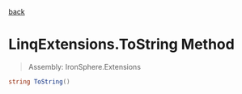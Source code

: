 ﻿

[back](/IronSphere.Extensions/types/LinqExtensions)

# LinqExtensions.ToString Method

> Assembly: IronSphere.Extensions

```csharp
string ToString()
```



 